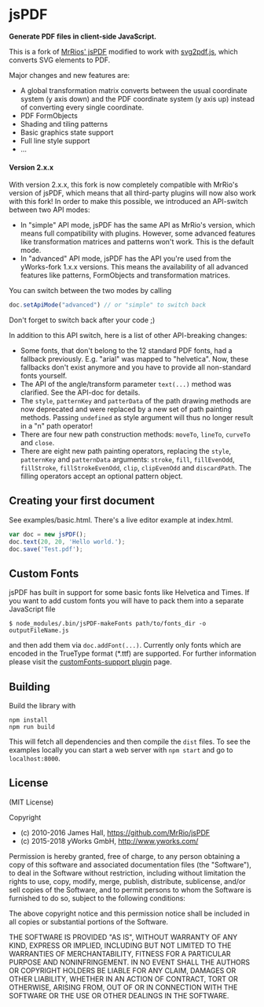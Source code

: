 # jsPDF

**Generate PDF files in client-side JavaScript.**

This is a fork of [MrRios' jsPDF](https://github.com/MrRio/jsPDF) modified to work with [svg2pdf.js](https://github.com/yWorks/svg2pdf.js), which converts SVG elements to PDF.

Major changes and new features are:

* A global transformation matrix converts between the usual coordinate system (y axis down) and the PDF coordinate system (y axis up) instead of converting every single coordinate.
* PDF FormObjects
* Shading and tiling patterns
* Basic graphics state support
* Full line style support
* ...

#### Version 2.x.x

With version 2.x.x, this fork is now completely compatible with MrRio's version of jsPDF, which means that all third-party plugins will now also work with this fork! In order to make this possible, we introduced an API-switch between two API modes:

 * In "simple" API mode, jsPDF has the same API as MrRio's version, which means full compatibility with plugins. However, some advanced features like transformation matrices and patterns won't work. This is the default mode.
 * In "advanced" API mode, jsPDF has the API you're used from the yWorks-fork 1.x.x versions. This means the availability of all advanced features like patterns, FormObjects and transformation matrices.

You can switch between the two modes by calling
``` js
doc.setApiMode("advanced") // or "simple" to switch back
```
Don't forget to switch back after your code ;)

In addition to this API switch, here is a list of other API-breaking changes:

 * Some fonts, that don't belong to the 12 standard PDF fonts, had a fallback previously. E.g. "arial" was mapped to "helvetica". Now, these fallbacks don't exist anymore and you have to provide all non-standard fonts yourself.
 * The API of the angle/transform parameter `text(...)` method was clarified. See the API-doc for details.
 * The `style`, `patternKey` and `patterData` of the path drawing methods are now deprecated and were replaced by a new set of path painting methods. Passing `undefined` as style argument will thus no longer result in a "n" path operator!
 * There are four new path construction methods: `moveTo`, `lineTo`, `curveTo` and `close`.
 * There are eight new path painting operators, replacing the `style`, `patternKey` and `patternData` arguments: `stroke`, `fill`, `fillEvenOdd`, `fillStroke`, `fillStrokeEvenOdd`, `clip`, `clipEvenOdd` and `discardPath`. The filling operators accept an optional pattern object.

## Creating your first document

See examples/basic.html. There's a live editor example at index.html.

```javascript
var doc = new jsPDF();
doc.text(20, 20, 'Hello world.');
doc.save('Test.pdf');
```

## Custom Fonts
jsPDF has built in support for some basic fonts like Helvetica and Times. If you want to add custom fonts you will have 
to pack them into a separate JavaScript file

```
$ node_modules/.bin/jsPDF-makeFonts path/to/fonts_dir -o outputFileName.js
```

and then add them via ```doc.addFont(...)```. Currently only fonts which are encoded in the TrueType format (*.ttf) 
are supported. For further information please visit the [customFonts-support plugin](https://github.com/sphilee/jsPDF-CustomFonts-support)
page.

## Building
Build the library with
```
npm install
npm run build
```
This will fetch all dependencies and then compile the `dist` files. To see the examples locally you can start a web server with `npm start` and go to `localhost:8000`. 


## License

(MIT License)

Copyright 
 * (c) 2010-2016 James Hall, https://github.com/MrRio/jsPDF
 * (c) 2015-2018 yWorks GmbH, http://www.yworks.com/

Permission is hereby granted, free of charge, to any person obtaining
a copy of this software and associated documentation files (the
"Software"), to deal in the Software without restriction, including
without limitation the rights to use, copy, modify, merge, publish,
distribute, sublicense, and/or sell copies of the Software, and to
permit persons to whom the Software is furnished to do so, subject to
the following conditions:

The above copyright notice and this permission notice shall be
included in all copies or substantial portions of the Software.

THE SOFTWARE IS PROVIDED "AS IS", WITHOUT WARRANTY OF ANY KIND,
EXPRESS OR IMPLIED, INCLUDING BUT NOT LIMITED TO THE WARRANTIES OF
MERCHANTABILITY, FITNESS FOR A PARTICULAR PURPOSE AND
NONINFRINGEMENT. IN NO EVENT SHALL THE AUTHORS OR COPYRIGHT HOLDERS BE
LIABLE FOR ANY CLAIM, DAMAGES OR OTHER LIABILITY, WHETHER IN AN ACTION
OF CONTRACT, TORT OR OTHERWISE, ARISING FROM, OUT OF OR IN CONNECTION
WITH THE SOFTWARE OR THE USE OR OTHER DEALINGS IN THE SOFTWARE.
